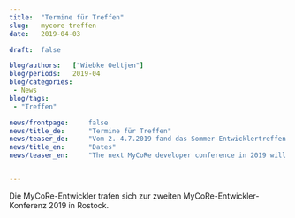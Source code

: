 ```yaml
---
title:  "Termine für Treffen"
slug: 	mycore-treffen
date:   2019-04-03

draft: 	false

blog/authors: 	["Wiebke Oeltjen"]
blog/periods: 	2019-04
blog/categories:
 - News
blog/tags:
 - "Treffen"

news/frontpage: 	false
news/title_de: 		"Termine für Treffen"
news/teaser_de: 	"Vom 2.-4.7.2019 fand das Sommer-Entwicklertreffen in Rostock statt. Den Anwenderworkshop 2019 veranstalten wir vom 6.-7.11. in Essen."
news/title_en: 		"Dates"
news/teaser_en:	    "The next MyCoRe developer conference in 2019 will take place in Rostock."


---
```


Die MyCoRe-Entwickler trafen sich zur zweiten MyCoRe-Entwickler-Konferenz 2019 in Rostock.

